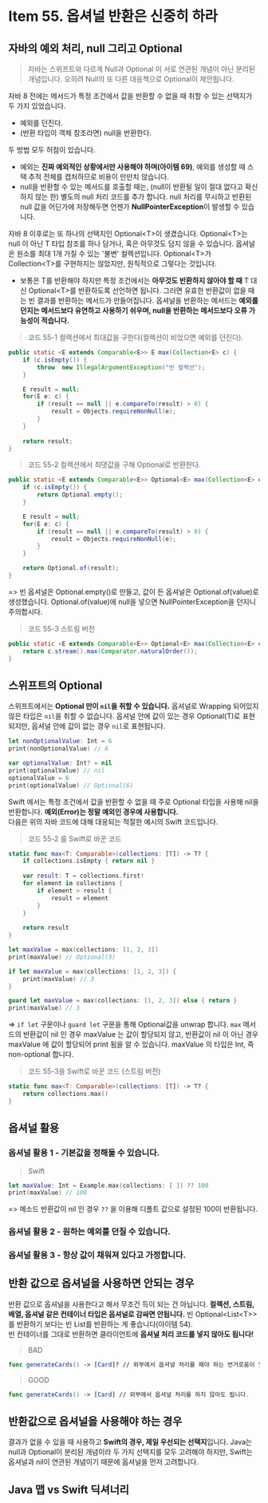 # Item 55. 옵셔널 반환은 신중히 하라 

## 자바의 예외 처리, null 그리고 Optional

> 자바는 스위프트와 다르게 Null과 Optional 이 서로 연관된 개념이 아닌 분리된 개념입니다. 오히려 Null의 또 다른 대응책으로 Optional이 제안됩니다. 

자바 8 전에는 메서드가 특정 조건에서 값을 반환할 수 없을 때 취할 수 있는 선택지가 두 가지 있었습니다.

* 예외를 던진다. 
* (반환 타입이 객체 참조라면) null을 반환한다.

두 방법 모두 허점이 있습니다. 
* 예외는 **진짜 예외적인 상황에서만 사용해야 하며(아이템 69)**, 예외를 생성할 때 스택 추적 전체를 캡처하므로 비용이 만만치 않습니다.
* null을 반환할 수 있는 메서드를 호출할 때는, (null이 반환될 일이 절대 없다고 확신하지 않는 한) 별도의 null 처리 코드를 추가 합니다. null 처리를 무시하고 반환된 null 값을 어딘가에 저장해두면 언젠가 **NullPointerException**이 발생할 수 있습니다.    

자바 8 이후로는 또 하나의 선택지인 Optional\<T>이 생겼습니다. Optional\<T>는 null 이 아닌 T 타입 참조를 하나 담거나, 혹은 아무것도 담지 않을 수 있습니다. 옵셔널은 원소를 최대 1개 가질 수 있는 '불변' 컬렉션입니다. Optional\<T>가 Collection\<T>를 구현하지는 않았지만, 원칙적으로 그렇다는 것입니다.

* 보통은 T를 반환해야 하지만 특정 조건에서는 **아무것도 반환하지 않아야 할 때** T 대신 Optional\<T>를 반환하도록 선언하면 됩니다. 그러면 유효한 반환값이 없을 때는 빈 결과를 반환하는 메서드가 만들어집니다. 옵셔널을 반환하는 메서드는 **예외를 던지는 메서드보다 유연하고 사용하기 쉬우며, null을 반환하는 메서드보다 오류 가능성이 적습니다.** 

> 코드 55-1 컬렉션에서 최대값을 구한다(컬렉션이 비었으면 예외를 던진다).

```java
public static <E extends Comparable<E>> E max(Collection<E> c) {
    if (c.isEmpty()) {
        throw  new IllegalArgumentException("빈 컬렉션");
    }

    E result = null;
    for(E e: c) {
        if (result == null || e.compareTo(result) > 0) {
            result = Objects.requireNonNull(e);
        }
    }
    
    return result;
}
```

> 코드 55-2 컬렉션에서 최댓값을 구해 Optional<E>로 반환한다. 

```java
public static <E extends Comparable<E>> Optional<E> max(Collection<E> c) {
    if (c.isEmpty()) {
        return Optional.empty();
    }

    E result = null;
    for(E e: c) {
        if (result == null || e.compareTo(result) > 0) {
            result = Objects.requireNonNull(e);
        }
    }

    return Optional.of(result);
}
```
=> 빈 옵셔널은 Optional.empty()로 만들고, 값이 든 옵셔널은 Optional.of(value)로 생성했습니다. Optional.of(value)에 null을 넣으면 NullPointerException을 던지니 주의합시다. 

> 코드 55-3 스트림 버전

```java
public static <E extends Comparable<E>> Optional<E> max(Collection<E> c) {
    return c.stream().max(Comparator.naturalOrder());
}
```

## 스위프트의 Optional

스위프트에서는 **Optional<T> 만이 `nil`을 취할 수 있습니다.** 
옵셔널로 Wrapping 되어있지 않은 타입은 `nil`을 취할 수 없습니다. 옵셔널 안에 값이 있는 경우 Optional(T)로 표현되지만, 옵셔널 안에 값이 없는 경우 `nil`로 표현됩니다.

```Swift
let nonOptionalValue: Int = 6
print(nonOptionalValue) // 6

var optionalValue: Int? = nil
print(optionalValue) // nil
optionalValue = 6
print(optionalValue) // Optional(6)
```

Swift 에서는 특정 조건에서 값을 반환할 수 없을 때 주로 Optional 타입을 사용해 nil을 반환합니다. **예외(Error)는 정말 예외인 경우에 사용합니다.**  
다음은 위의 자바 코드에 대해 대응되는 적절한 예시의 Swift 코드입니다. 

> 코드 55-2 를 Swift로 바꾼 코드 
```Swift
static func max<T: Comparable>(collections: [T]) -> T? {
    if collections.isEmpty { return nil }
    
    var result: T = collections.first!
    for element in collections {
        if element > result {
            result = element
        }
    }
    
    return result
} 

let maxValue = max(collections: [1, 2, 3])
print(maxValue) // Optional(3)

if let maxValue = max(collections: [1, 2, 3]) {
    print(maxValue) // 3
}

guard let maxValue = max(collections: [1, 2, 3]) else { return }
print(maxValue) // 3
```
=> `if let` 구문이나 `guard let` 구문을 통해 Optional값을 unwrap 합니다. `max` 메서드의 반환값이 nil 인 경우 maxValue 는 값이 할당되지 않고, 반환값이 nil 이 아닌 경우 maxValue 에 값이 할당되어 print 됨을 알 수 있습니다. maxValue 의 타입은 Int, 즉 non-optional 합니다. 

> 코드 55-3을 Swift로 바꾼 코드 (스트림 버전)

```swift
static func max<T: Comparable>(collections: [T]) -> T? {
    return collections.max()
}
```

## 옵셔널 활용

### 옵셔널 활용 1 - 기본값을 정해둘 수 있습니다. 

> Swift

```Swift
let maxValue: Int = Example.max(collections: [ ]) ?? 100
print(maxValue) // 100
```
=> 메소드 반환값이 nil 인 경우 `??` 을 이용해 디폴트 값으로 설정된 100이 반환됩니다. 

### 옵셔널 활용 2 - 원하는 예외를 던질 수 있습니다.

### 옵셔널 활용 3 - 항상 값이 채워져 있다고 가정합니다. 

## 반환 값으로 옵셔널을 사용하면 안되는 경우 

반환 값으로 옵셔널을 사용한다고 해서 무조건 득이 되는 건 아닙니다. 
**컬렉션, 스트림, 배열, 옵셔널 같은 컨테이너 타입은 옵셔널로 감싸면 안됩니다.** 빈 Optional<List\<T>> 를 반환하기 보다는 빈 List<T>를 반환하는 게 좋습니다(아이템 54).
<br>빈 컨테이너를 그대로 반환하면 클라이언트에 **옵셔널 처리 코드를 넣지 않아도 됩니다!** 

> BAD
```Swift
func generateCards() -> [Card]? // 외부에서 옵셔널 처리를 해야 하는 번거로움이 있습니다. 
```

> GOOD
```Swift
func generateCards() -> [Card] // 외부에서 옵셔널 처리를 하지 않아도 됩니다. 

```

## 반환값으로 옵셔널을 사용해야 하는 경우

결과가 없을 수 있을 때 사용하고 **Swift의 경우, 제일 우선되는 선택지**입니다. Java는 null과 Optional이 분리된 개념이라 두 가지 선택지를 모두 고려해야 하지만, Swift는 옵셔널과 nil이 연관된 개념이기 때문에 옵셔널을 먼저 고려합니다. 

## Java 맵 vs Swift 딕셔너리


